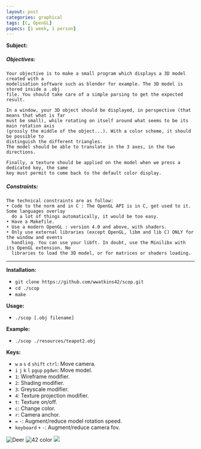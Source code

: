 ```yaml
---
layout: post
categories: graphical
tags: [C, OpenGL]
pspecs: [1 week, 1 person]
---
```


__Subject:__
##### Objectives:
```
Your objective is to make a small program which displays a 3D model created with a
modelisation software such as blender for example. The 3D model is stored inside a .obj
file. You should take care of a simple parsing to get the expected result.

In a window, your 3D object should be displayed, in perspective (that means that what is far
must be small), while rotating on itself around what seems to be its main rotation axis
(grossly the middle of the object...). With a color scheme, it should be possible to
distinguish the different triangles.
The model should be able to translate in the 3 axes, in the two directions.

Finally, a texture should be applied on the model when we press a dedicated key, the same
key must permit to come back to the default color display.
```
##### Constraints:
```
The technical constraints are as follow:
• Code to the norm and in C : The OpenGL API is in C, get used to it. Some languages overlay
  do a lot of things automatically, it would be too easy.
• Have a Makefile.
• Use a modern OpenGL : version 4.0 and above, with shaders.
• Only use external libraries (except OpenGL, libm and lib C) ONLY for the window and events
  handling. You can use your libft. In doubt, use the Minilibx with its OpenGL extension. No
  libraries to load the 3D model, or for matrices or shaders loading.
```
---
__Installation:__

* `git clone https://github.com/wwatkins42/scop.git`
* `cd ./scop`
* `make`

__Usage:__
* `./scop [.obj filename]`

__Example:__
* `./scop ./resources/teapot2.obj`

__Keys:__

* `w` `a` `s` `d` `shift` `ctrl`: Move camera.
* `i` `j` `k` `l` `pgup` `pgdwn`: Move model.
* `1`: Wireframe modifier.
* `2`: Shading modifier.
* `3`: Greyscale modifier.
* `4`: Texture projection modifier.
* `t`: Texture on/off.
* `c`: Change color.
* `r`: Camera anchor.
* `=` `-`: Augment/reduce model rotation speed.
* `keyboard` `+` `-`: Augment/reduce camera fov.

![Deer](https://raw.githubusercontent.com/wwatkins42/scop/master/resources/screenshots/Screen%20Shot%202016-12-12%20at%202.10.50%20PM.png)
![42 color](https://raw.githubusercontent.com/wwatkins42/scop/b4b4cb1d5025bd91d24212574aec1c8c263d9420/resources/screenshots/Screen%20Shot%202016-12-12%20at%2010.36.13%20AM.png)
![](https://cdn.rawgit.com/wwatkins42/wwatkins42.github.io/18b87ec5/images/scop.gif)
